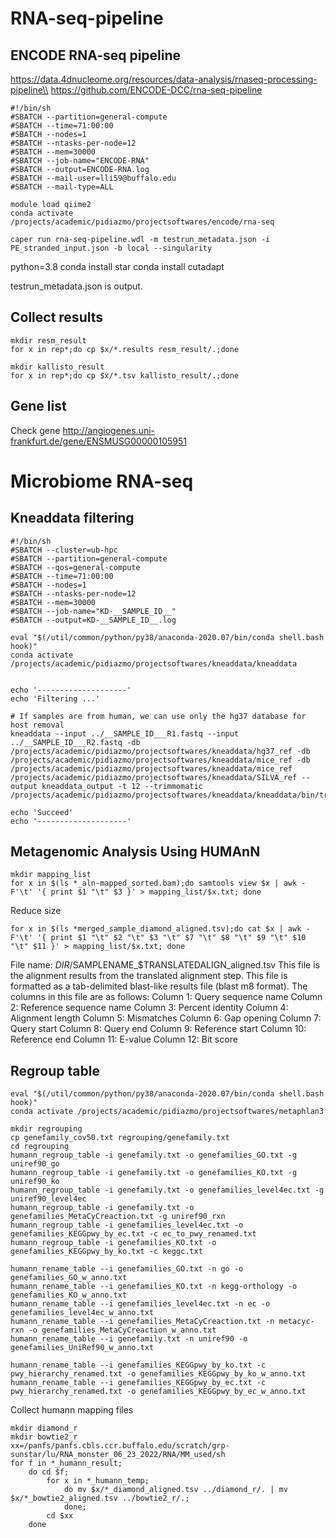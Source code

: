 # RNA-seq-pipeline
## ENCODE RNA-seq pipeline
https://data.4dnucleome.org/resources/data-analysis/rnaseq-processing-pipeline\\
https://github.com/ENCODE-DCC/rna-seq-pipeline

```
#!/bin/sh
#SBATCH --partition=general-compute
#SBATCH --time=71:00:00
#SBATCH --nodes=1
#SBATCH --ntasks-per-node=12
#SBATCH --mem=30000
#SBATCH --job-name="ENCODE-RNA"
#SBATCH --output=ENCODE-RNA.log
#SBATCH --mail-user=lli59@buffalo.edu
#SBATCH --mail-type=ALL

module load qiime2
conda activate /projects/academic/pidiazmo/projectsoftwares/encode/rna-seq

caper run rna-seq-pipeline.wdl -m testrun_metadata.json -i PE_stranded_input.json -b local --singularity

```

python=3.8
conda install star
conda install cutadapt

testrun_metadata.json is output.

## Collect results
```
mkdir resm_result
for x in rep*;do cp $x/*.results resm_result/.;done
```
```
mkdir kallisto_result
for x in rep*;do cp $x/*.tsv kallisto_result/.;done
```
## Gene list
Check gene http://angiogenes.uni-frankfurt.de/gene/ENSMUSG00000105951

# Microbiome RNA-seq
## Kneaddata filtering
```
#!/bin/sh
#SBATCH --cluster=ub-hpc
#SBATCH --partition=general-compute
#SBATCH --qos=general-compute
#SBATCH --time=71:00:00
#SBATCH --nodes=1
#SBATCH --ntasks-per-node=12
#SBATCH --mem=30000
#SBATCH --job-name="KD-__SAMPLE_ID__"
#SBATCH --output=KD-__SAMPLE_ID__.log

eval "$(/util/common/python/py38/anaconda-2020.07/bin/conda shell.bash hook)"
conda activate /projects/academic/pidiazmo/projectsoftwares/kneaddata/kneaddata


echo '--------------------'
echo 'Filtering ...'

# If samples are from human, we can use only the hg37 database for host removal
kneaddata --input ../__SAMPLE_ID___R1.fastq --input ../__SAMPLE_ID___R2.fastq -db /projects/academic/pidiazmo/projectsoftwares/kneaddata/hg37_ref -db /projects/academic/pidiazmo/projectsoftwares/kneaddata/mice_ref -db /projects/academic/pidiazmo/projectsoftwares/kneaddata/mice_ref  /projects/academic/pidiazmo/projectsoftwares/kneaddata/SILVA_ref --output kneaddata_output -t 12 --trimmomatic /projects/academic/pidiazmo/projectsoftwares/kneaddata/kneaddata/bin/trimmomatic

echo 'Succeed'
echo '--------------------'

```
## Metagenomic Analysis Using HUMAnN
```
mkdir mapping_list
for x in $(ls *_aln-mapped_sorted.bam);do samtools view $x | awk -F'\t' '{ print $1 "\t" $3 }' > mapping_list/$x.txt; done
```
Reduce size
```
for x in $(ls *merged_sample_diamond_aligned.tsv);do cat $x | awk -F'\t' '{ print $1 "\t" $2 "\t" $3 "\t" $7 "\t" $8 "\t" $9 "\t" $10 "\t" $11 }' > mapping_list/$x.txt; done
```
File name: $DIR/$SAMPLENAME_$TRANSLATEDALIGN_aligned.tsv
This file is the alignment results from the translated alignment step.
This file is formatted as a tab-delimited blast-like results file (blast m8 format).
The columns in this file are as follows:
Column 1: Query sequence name
Column 2: Reference sequence name
Column 3: Percent identity
Column 4: Alignment length
Column 5: Mismatches
Column 6: Gap opening
Column 7: Query start
Column 8: Query end
Column 9: Reference start
Column 10: Reference end
Column 11: E-value
Column 12: Bit score
## Regroup table
```
eval "$(/util/common/python/py38/anaconda-2020.07/bin/conda shell.bash hook)"
conda activate /projects/academic/pidiazmo/projectsoftwares/metaphlan3

mkdir regrouping
cp genefamily_cov50.txt regrouping/genefamily.txt
cd regrouping
humann_regroup_table -i genefamily.txt -o genefamilies_GO.txt -g uniref90_go
humann_regroup_table -i genefamily.txt -o genefamilies_KO.txt -g uniref90_ko
humann_regroup_table -i genefamily.txt -o genefamilies_level4ec.txt -g uniref90_level4ec
humann_regroup_table -i genefamily.txt -o genefamilies_MetaCyCreaction.txt -g uniref90_rxn
humann_regroup_table -i genefamilies_level4ec.txt -o genefamilies_KEGGpwy_by_ec.txt -c ec_to_pwy_renamed.txt
humann_regroup_table -i genefamilies_KO.txt -o genefamilies_KEGGpwy_by_ko.txt -c keggc.txt

humann_rename_table --i genefamilies_GO.txt -n go -o genefamilies_GO_w_anno.txt
humann_rename_table --i genefamilies_KO.txt -n kegg-orthology -o genefamilies_KO_w_anno.txt
humann_rename_table --i genefamilies_level4ec.txt -n ec -o genefamilies_level4ec_w_anno.txt
humann_rename_table --i genefamilies_MetaCyCreaction.txt -n metacyc-rxn -o genefamilies_MetaCyCreaction_w_anno.txt
humann_rename_table --i genefamily.txt -n uniref90 -o genefamilies_UniRef90_w_anno.txt

humann_rename_table --i genefamilies_KEGGpwy_by_ko.txt -c pwy_hierarchy_renamed.txt -o genefamilies_KEGGpwy_by_ko_w_anno.txt
humann_rename_table --i genefamilies_KEGGpwy_by_ec.txt -c pwy_hierarchy_renamed.txt -o genefamilies_KEGGpwy_by_ec_w_anno.txt

```
Collect humann mapping files
```
mkdir diamond_r
mkdir bowtie2_r
xx=/panfs/panfs.cbls.ccr.buffalo.edu/scratch/grp-sunstar/lu/RNA_monster_06_23_2022/RNA/MM_used/sh
for f in *_humann_result;
    do cd $f;
        for x in *_humann_temp;
            do mv $x/*_diamond_aligned.tsv ../diamond_r/. | mv $x/*_bowtie2_aligned.tsv ../bowtie2_r/.;
            done;
        cd $xx
    done
```

